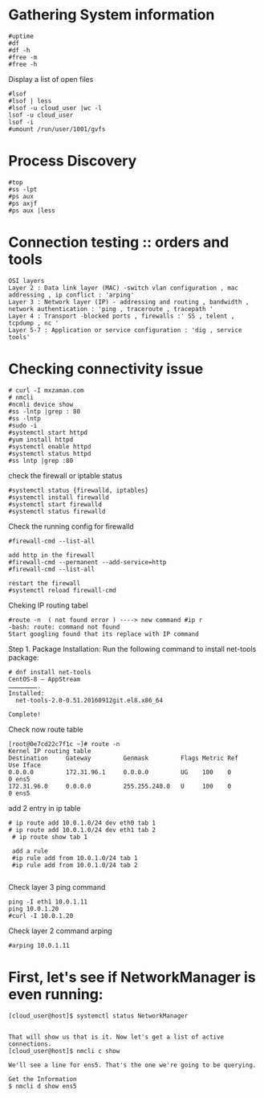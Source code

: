 # Gathering System information

```
#uptime
#df
#df -h
#free -m
#free -h 
```
Display a list of open files 
```
#lsof
#lsof | less
#lsof -u cloud_user |wc -l
lsof -u cloud_user
lsof -i 
#umount /run/user/1001/gvfs
```
# Process Discovery 
```
#top
#ss -lpt
#ps aux
#ps axjf
#ps aux |less
```
# Connection testing :: orders and tools 
```
OSI layers
Layer 2 : Data link layer (MAC) -switch vlan configuration , mac addressing , ip conflict : 'arping'
Layer 3 : Network layer (IP) - addressing and routing , bandwidth , network authentication : 'ping , traceroute , tracepath '
Layer 4 : Transport -blocked ports , firewalls :' SS , telent , tcpdump , nc '
Layer 5-7 : Application or service configuration : 'dig , service tools'
```
# Checking connectivity issue
```
# curl -I mxzaman.com
# nmcli
#ncmli device show
#ss -lntp |grep : 80
#ss -lntp
#sudo -i
#systemctl start httpd
#yum install httpd
#systemctl enable httpd
#systemctl status httpd
#ss lntp |grep :80
```
check the firewall or iptable status 
```
#systemctl status {firewalld, iptables}
#systemctl install firewalld
#systemctl start firewalld
#systemctl status firewalld
```
Check the running config for firewalld
```
#firewall-cmd --list-all

add http in the firewall
#firewall-cmd --permanent --add-service=http
#firewall-cmd --list-all

restart the firewall
#systemctl reload firewall-cmd

```
Cheking IP routing tabel 
```
#route -n  ( not found error ) ----> new command #ip r
-bash: route: command not found
Start googling found that its replace with IP command
```

Step 1. Package Installation: Run the following command to install net-tools package:
```
# dnf install net-tools
CentOS-8 – AppStream
…………………….
Installed:
  net-tools-2.0-0.51.20160912git.el8.x86_64

Complete!
```
Check now route table 
```
[root@0e7cd22c7f1c ~]# route -n
Kernel IP routing table
Destination     Gateway         Genmask         Flags Metric Ref    Use Iface
0.0.0.0         172.31.96.1     0.0.0.0         UG    100    0        0 ens5
172.31.96.0     0.0.0.0         255.255.240.0   U     100    0        0 ens5

```
add 2 entry in ip table

```
# ip route add 10.0.1.0/24 dev eth0 tab 1
# ip route add 10.0.1.0/24 dev eth1 tab 2
 # ip route show tab 1 

 add a rule 
 #ip rule add from 10.0.1.0/24 tab 1
 #ip rule add from 10.0.1.0/24 tab 2 
 
 ```

Check layer 3 ping command
```
ping -I eth1 10.0.1.11
ping 10.0.1.20
#curl -I 10.0.1.20
```
Check layer 2 command arping
```
#arping 10.0.1.11
```

# First, let's see if NetworkManager is even running:
```
[cloud_user@host]$ systemctl status NetworkManager


That will show us that is it. Now let's get a list of active connections.
[cloud_user@host]$ nmcli c show

We'll see a line for ens5. That's the one we're going to be querying.

Get the Information
$ nmcli d show ens5


